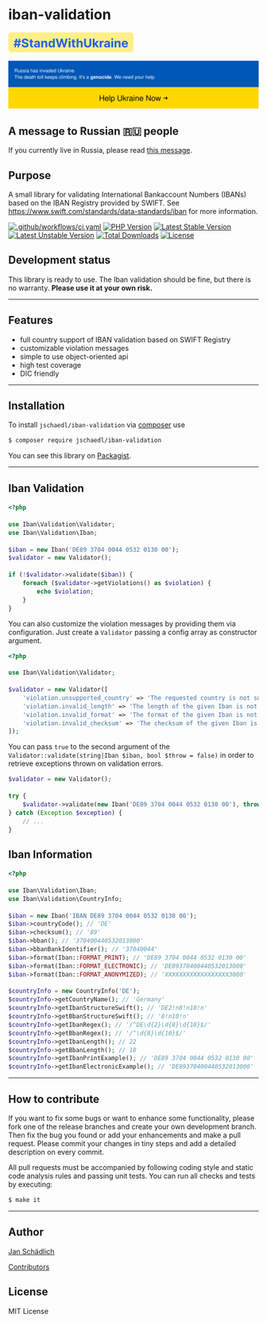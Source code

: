 # iban-validation

[![StandWithUkraine](https://raw.githubusercontent.com/vshymanskyy/StandWithUkraine/main/badges/StandWithUkraine.svg)](https://github.com/vshymanskyy/StandWithUkraine/blob/main/docs/README.md)

[![SWUbanner](https://raw.githubusercontent.com/vshymanskyy/StandWithUkraine/main/banner2-direct.svg)](https://github.com/vshymanskyy/StandWithUkraine/blob/main/docs/README.md)

## A message to Russian 🇷🇺 people

If you currently live in Russia, please read [this message](./ToRussianPeople.md).

## Purpose

A small library for validating International Bankaccount Numbers (IBANs) based on the IBAN Registry provided by SWIFT.
See https://www.swift.com/standards/data-standards/iban for more information.

[![.github/workflows/ci.yaml](https://github.com/jschaedl/iban-validation/actions/workflows/ci.yaml/badge.svg?branch=master)](https://github.com/jschaedl/iban-validation/actions/workflows/ci.yaml)
[![PHP Version](https://img.shields.io/badge/version-PHP%208.0%2B-lightblue.svg)](https://img.shields.io/badge/version-PHP%207.4%2B-lightgrey.svg)
[![Latest Stable Version](https://poser.pugx.org/jschaedl/iban-validation/v/stable)](https://packagist.org/packages/jschaedl/iban-validation) 
[![Latest Unstable Version](https://poser.pugx.org/jschaedl/iban-validation/v/unstable)](https://packagist.org/packages/jschaedl/iban-validation) 
[![Total Downloads](https://poser.pugx.org/jschaedl/iban-validation/downloads)](https://packagist.org/packages/jschaedl/iban-validation) 
[![License](https://poser.pugx.org/jschaedl/iban-validation/license)](https://packagist.org/packages/jschaedl/iban-validation) 


## Development status

This library is ready to use. The Iban validation should be fine, but there is no warranty. **Please use it at your own risk.**

---

## Features

* full country support of IBAN validation based on SWIFT Registry
* customizable violation messages
* simple to use object-oriented api
* high test coverage
* DIC friendly

---

## Installation

To install `jschaedl/iban-validation` via [composer](https://getcomposer.org/) use

```sh
$ composer require jschaedl/iban-validation
```

You can see this library on [Packagist](https://packagist.org/packages/jschaedl/iban-validation).

---

## Iban Validation

```php
<?php

use Iban\Validation\Validator;
use Iban\Validation\Iban;

$iban = new Iban('DE89 3704 0044 0532 0130 00');
$validator = new Validator();

if (!$validator->validate($iban)) {
    foreach ($validator->getViolations() as $violation) {
        echo $violation;
    }
}
```

You can also customize the violation messages by providing them via configuration. Just create a `Validator` passing a config array as constructor argument.

```php
<?php

use Iban\Validation\Validator;

$validator = new Validator([
    'violation.unsupported_country' => 'The requested country is not supported!',
    'violation.invalid_length' => 'The length of the given Iban is not valid!',
    'violation.invalid_format' => 'The format of the given Iban is not valid!',
    'violation.invalid_checksum' => 'The checksum of the given Iban is not valid!',
]);
```

You can pass `true` to the second argument of the `Validator::validate(string|Iban $iban, bool $throw = false)` in order
to retrieve exceptions thrown on validation errors.

```php
$validator = new Validator();

try {
    $validator->validate(new Iban('DE89 3704 0044 0532 0130 00'), throw: true);
} catch (Exception $exception) {
    // ...
}
```

## Iban Information

```php
<?php

use Iban\Validation\Iban;
use Iban\Validation\CountryInfo;

$iban = new Iban('IBAN DE89 3704 0044 0532 0130 00');
$iban->countryCode(); // 'DE'
$iban->checksum(); // '89'
$iban->bban(); // '370400440532013000'
$iban->bbanBankIdentifier(); // '37040044'
$iban->format(Iban::FORMAT_PRINT); // 'DE89 3704 0044 0532 0130 00'
$iban->format(Iban::FORMAT_ELECTRONIC); // 'DE89370400440532013000'
$iban->format(Iban::FORMAT_ANONYMIZED); // 'XXXXXXXXXXXXXXXXXX3000'

$countryInfo = new CountryInfo('DE');
$countryInfo->getCountryName(); // 'Germany'
$countryInfo->getIbanStructureSwift(); // 'DE2!n8!n10!n'
$countryInfo->getBbanStructureSwift(); // '8!n10!n'
$countryInfo->getIbanRegex(); // '/^DE\d{2}\d{8}\d{10}$/'
$countryInfo->getBbanRegex(); // '/^\d{8}\d{10}$/'
$countryInfo->getIbanLength(); // 22
$countryInfo->getBbanLength(); // 18
$countryInfo->getIbanPrintExample(); // 'DE89 3704 0044 0532 0130 00'
$countryInfo->getIbanElectronicExample(); // 'DE89370400440532013000'

```

---
 
## How to contribute

If you want to fix some bugs or want to enhance some functionality, please fork one of the release branches and create your own development branch.
Then fix the bug you found or add your enhancements and make a pull request. Please commit your changes in tiny steps and add a detailed description on every commit.

All pull requests must be accompanied by following coding style and static code analysis rules and passing unit tests.
You can run all checks and tests by executing:

```sh
$ make it
```

---
   
## Author

[Jan Schädlich](https://www.linkedin.com/in/janschaedlich)

[Contributors](https://github.com/jschaedl/iban-validation/graphs/contributors)

## License

MIT License
